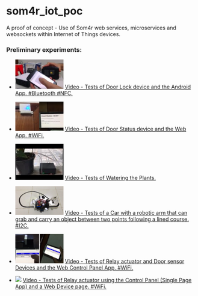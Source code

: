 # som4r_iot_poc

A proof of concept - Use of Som4r web services, microservices and websockets within Internet of Things devices.

### Preliminary experiments:

 * <img src="https://github.com/som4r/som4r_iot_poc/blob/master/dev_lock_v1.png" width="128"> [Video - Tests of Door Lock device and the Android App. #Bluetooth #NFC.](https://youtu.be/0F-G--c5A_c)
 * <img src="https://github.com/som4r/som4r_iot_poc/blob/master/dev_door_v1.png" width="128"> [Video - Tests of Door Status device and the Web App. #WiFi.](https://youtu.be/JMceOPaLL4w)
 * <img src="https://github.com/som4r/som4r_iot_poc/blob/master/dev_watering.jpg" width="128"> [Video - Tests of Watering the Plants.](https://youtu.be/xcvRWib8xsk) 
 * <img src="https://github.com/som4r/som4r_iot_poc/blob/master/dev_car_arm_v1.png" width="128"> [Video - Tests of a Car with a robotic arm that can grab and carry an object between two points following a lined course. #I2C.](https://youtu.be/Ir9XpCjgkgM)
 * <img src="https://github.com/som4r/som4r_iot_poc/blob/master/dev_relay_door_v2.png" width="128"> [Video - Tests of Relay actuator and Door sensor Devices and the Web Control Panel App. #WiFi.](https://youtu.be/XwcIHWtZT8Q) 
 
 * <img src="https://github.com/som4r/som4r_iot_poc/blob/master/dev_relay_v3.jpg" width="128"> [Video - Tests of Relay actuator using the Control Panel (Single Page App) and a Web Device page. #WiFi.](https://youtu.be/1xJLapAvFys)
